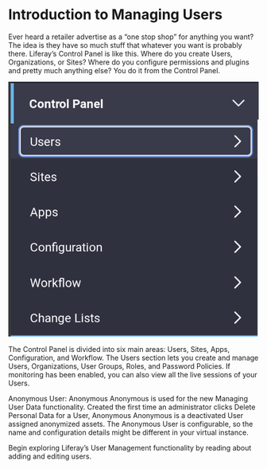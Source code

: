 # Introduction to Managing Users

Ever heard a retailer advertise as a “one stop shop” for anything you want? The idea is they have so much stuff that whatever you want is probably there. Liferay’s Control Panel is like this. Where do you create Users, Organizations, or Sites? Where do you configure permissions and plugins and pretty much anything else? You do it from the Control Panel.

![Figure 1: Administrators can access the Control Panel from the Product Menu.](./img/usrmgmt-control-panel.png "User Management Control Panel")

The Control Panel is divided into six main areas: Users, Sites, Apps, Configuration, and Workflow. The Users section lets you create and manage Users, Organizations, User Groups, Roles, and Password Policies. If monitoring has been enabled, you can also view all the live sessions of your Users.

Anonymous User: Anonymous Anonymous is used for the new Managing User Data functionality. Created the first time an administrator clicks Delete Personal Data for a User, Anonymous Anonymous is a deactivated User assigned anonymized assets. The Anonymous User is configurable, so the name and configuration details might be different in your virtual instance.

Begin exploring Liferay’s User Management functionality by reading about adding and editing users.

